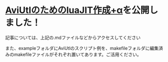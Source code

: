 # [AviUtlのためのluaJIT作成+α](https://github.com/5PB-3-4/note/blob/main/2023-12-06/AviUtl%E3%81%AE%E3%81%9F%E3%82%81%E3%81%AEluaJIT%E4%BD%9C%E6%88%90%2B%CE%B1.md)を公開しました！
記事については、上記の.mdファイルなどからアクセスしてください

また、exampleフォルダにAviUtlのスクリプト例を、makefileフォルダに編集済みのmakefileファイルがそれぞれ置いてあります。ご活用ください。
